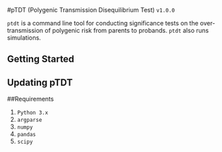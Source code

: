 #pTDT (Polygenic Transmission Disequilibrium Test) `v1.0.0`

`ptdt` is a command line tool for conducting significance tests on the over-transmission of polygenic risk from parents to probands. `ptdt` also runs simulations.

## Getting Started

## Updating pTDT

##Requirements
1. `Python 3.x`
2. `argparse`
4. `numpy`
5. `pandas`
6. `scipy`
